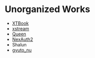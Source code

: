Unorganized Works
=================

- [XTBook](https://github.com/yvt/xtbook)
- [xstream](https://github.com/yvt/xstream)
- [Queen](https://github.com/yvt/queen-compiler)
- [NexAuth2](https://github.com/yvt/nexauth2)
- Shalun
- [gyuto_nu](https://github.com/yvt/gyuto_nu)

